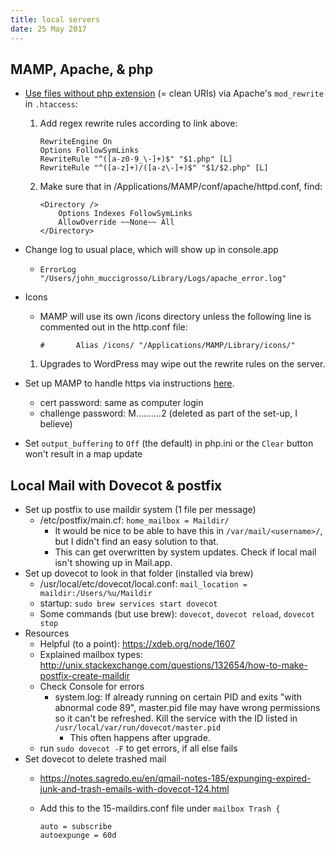 ```yaml
---
title: local servers
date: 25 May 2017
---
```


## MAMP, Apache, & php

- [Use files without php extension](http://wettone.com/code/clean-urls) (= clean URIs) via Apache's `mod_rewrite` in `.htaccess`:
	1. Add regex rewrite rules according to link above:  
  
    	```
    	RewriteEngine On  
    	Options FollowSymLinks  
    	RewriteRule "^([a-z0-9_\-]+)$" "$1.php" [L]  
    	RewriteRule "^([a-z]+)/([a-z\-]+)$" "$1/$2.php" [L]  
    	```
    	
	1. Make sure that in /Applications/MAMP/conf/apache/httpd.conf, find:
	
		```
		<Directory />
		    Options Indexes FollowSymLinks
		    AllowOverride ~~None~~ All
		</Directory>
		```

- Change log to usual place, which will show up in console.app
	- `ErrorLog "/Users/john_muccigrosso/Library/Logs/apache_error.log"`

- Icons
    - MAMP will use its own /icons directory unless the following line is commented out in the http.conf file:

        ```
        #       Alias /icons/ "/Applications/MAMP/Library/icons/"
        ```
    1. Upgrades to WordPress may wipe out the rewrite rules on the server.

- Set up MAMP to handle https via instructions [here](https://davescripts.com/set-up-ssl-on-a-virtual-host-on-mamp).
    - cert password: same as computer login
    - challenge password: M..........2 (deleted as part of the set-up, I believe)

- Set `output_buffering` to `Off` (the default) in php.ini or the `Clear` button won't result in a map update


## Local Mail with Dovecot & postfix
- Set up postfix to use maildir system (1 file per message)
	- /etc/postfix/main.cf: `home_mailbox = Maildir/`
		- It would be nice to be able to have this in `/var/mail/<username>/`, but I didn't find an easy solution to that.
		- This can get overwritten by system updates. Check if local mail isn't showing up in Mail.app.
- Set up dovecot to look in that folder (installed via brew)
	- /usr/local/etc/dovecot/local.conf: `mail_location = maildir:/Users/%u/Maildir`
	- startup: `sudo brew services start dovecot`
	- Some commands (but use brew): `dovecot`, `dovecot reload`, `dovecot stop`
- Resources
    - Helpful (to a point): <https://xdeb.org/node/1607>
    - Explained mailbox types: <http://unix.stackexchange.com/questions/132654/how-to-make-postfix-create-maildir>
    - Check Console for errors
        - system.log: If already running on certain PID and exits "with abnormal code 89", master.pid file may have wrong permissions so it can't be refreshed. Kill the service with the ID listed in `/usr/local/var/run/dovecot/master.pid` 
            - This often happens after upgrade.
    - run `sudo dovecot -F` to get errors, if all else fails
- Set dovecot to delete trashed mail
    - <https://notes.sagredo.eu/en/qmail-notes-185/expunging-expired-junk-and-trash-emails-with-dovecot-124.html>
    - Add this to the 15-maildirs.conf file under `mailbox Trash {`
    
        ```
        auto = subscribe
        autoexpunge = 60d
        ```
